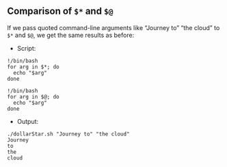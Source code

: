 ## Comparison of `$*` and `$@`
If we pass quoted command-line arguments like “Journey to” “the cloud” to `$*` and `$@`, we get the same results as before:
- Script:
```
!/bin/bash
for arg in $*; do
  echo "$arg"
done
```
```
!/bin/bash
for arg in $@; do
  echo "$arg"
done
```
- Output:
```
./dollarStar.sh "Journey to" "the cloud"
Journey 
to 
the 
cloud
```
